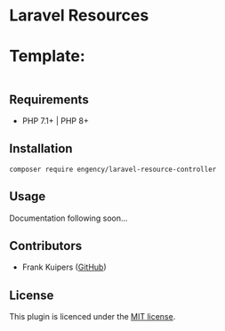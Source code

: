 # Laravel Resources

# Template:
[![<Laravel Resources Badge>](https://circleci.com/gh/Engency/laravel-resource-controller.svg?style=shield)](<LINK>)


## Requirements

- PHP 7.1+ | PHP 8+

## Installation

```shell script
composer require engency/laravel-resource-controller
```

## Usage

Documentation following soon...

## Contributors

- Frank Kuipers ([GitHub](https://github.com/frankkuipers))

## License

This plugin is licenced under the [MIT license](https://opensource.org/licenses/MIT).
